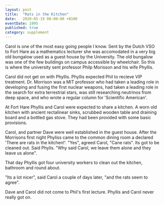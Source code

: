 ```yaml
---
layout: post
title:  "Rats in the Kitchen"
date:   2020-05-19 08:00:00 +0100
eventDate: 1995
published: true
category: supplement
---
```


Carol is one of the most easy going people I know. Sent by the Dutch VSO to Fort Hare as a mathematics lecturer she was accomodated in a very big old bungalow used as a guest house by the University. The old bungalow was one of the few buildings on campus accessible by wheelchair. So this is where the university sent professor Philp Morisson and his wife Phyllis. 

Carol did not get on with Phyllis. Phyllis expected Phil to recieve VIP treatment. Dr. Morrison was a MIT professor who had taken a leading role in developing and fusing the first nuclear weapons, had taken a leading role in the search for extra terrestrial stars, was still researching neutrinos from deep space, and who wrote a regular column for 'Scientific American'. 

At Fort Hare Phyllis and Carol were expected to share a kitchen. A worn old kitchen with ancient rectalinear sinks, scrubbed wooden table and draining board and a bottled gas stove. They had been provided with some basic provisions.

Carol, and partner Dave were well established in the guest house. After the Morrisons first night Phyliss came to the common dining room a declared 'There are rats in the kitchen!'. "Yes", agreed Carol, "Cane rats". Its got to be cleaned out. Said Phylis. "Why said Carol, we leave them alone and they leave us alone". 

That day Phyllis got four university workers to clean out the kitchen, bathroom and round about.

"Its a lot nicer", said Carol a couple of days later, "and the rats seem to agree".

Dave and Carol did not come to Phil's first lecture. Phyllis and Carol never really got on.
